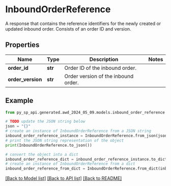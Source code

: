 # InboundOrderReference

A response that contains the reference identifiers for the newly created or updated inbound order. Consists of an order ID and version.

## Properties

Name | Type | Description | Notes
------------ | ------------- | ------------- | -------------
**order_id** | **str** | Order ID of the inbound order. | 
**order_version** | **str** | Order version of the inbound order. | 

## Example

```python
from py_sp_api.generated.awd_2024_05_09.models.inbound_order_reference import InboundOrderReference

# TODO update the JSON string below
json = "{}"
# create an instance of InboundOrderReference from a JSON string
inbound_order_reference_instance = InboundOrderReference.from_json(json)
# print the JSON string representation of the object
print(InboundOrderReference.to_json())

# convert the object into a dict
inbound_order_reference_dict = inbound_order_reference_instance.to_dict()
# create an instance of InboundOrderReference from a dict
inbound_order_reference_from_dict = InboundOrderReference.from_dict(inbound_order_reference_dict)
```
[[Back to Model list]](../README.md#documentation-for-models) [[Back to API list]](../README.md#documentation-for-api-endpoints) [[Back to README]](../README.md)


